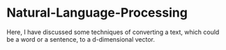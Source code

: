 # Natural-Language-Processing
Here, I have discussed some techniques of converting a text, which could be a word or a sentence, to a d-dimensional vector.
